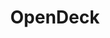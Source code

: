 ---
layout: pid
title: OpenDeck
owner: Shantea Controls
license: GPLv3
site: http://shanteacontrols.wordpress.com
source: http://github.com/paradajz/OpenDeck
---